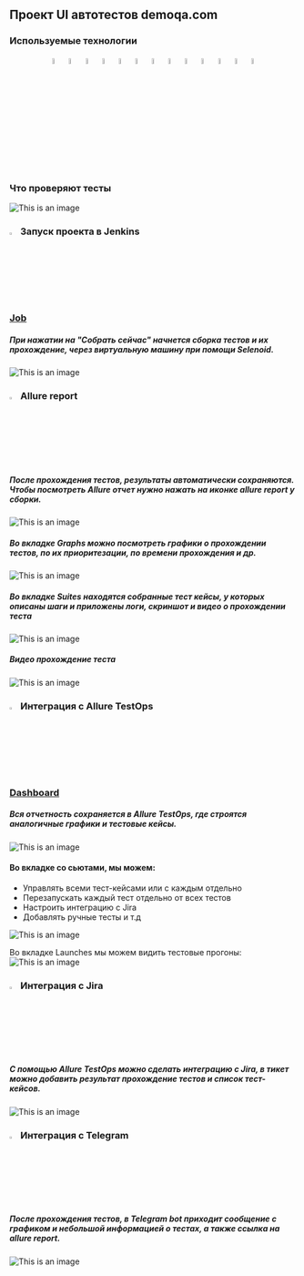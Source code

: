 ## Проект UI автотестов demoqa.com

<!-- Технологии -->

### Используемые технологии
<p  align="center">
  <code><img width="5%" title="Pycharm" src="resources/logo/pycharm.png"></code>
  <code><img width="5%" title="Python" src="resources/logo/python.png"></code>
  <code><img width="5%" title="Pytest" src="resources/logo/pytest.png"></code>
  <code><img width="5%" title="Selene" src="resources/logo/selene.png"></code>
  <code><img width="5%" title="Selenium" src="resources/logo/selenium.png"></code>
  <code><img width="5%" title="GitHub" src="resources/logo/github.png"></code>
  <code><img width="5%" title="Jenkins" src="resources/logo/jenkins.png"></code>
  <code><img width="5%" title="Docker" src="resources/logo/docker.png"></code>
  <code><img width="5%" title="Selenoid" src="resources/logo/selenoid.png"></code>
  <code><img width="5%" title="Allure Report" src="resources/logo/allure_report.png"></code>
  <code><img width="5%" title="Allure TestOps" src="resources/logo/allure_testops.png"></code>
  <code><img width="5%" title="Jira" src="resources/logo/jira.png"></code>
  <code><img width="5%" title="Telegram" src="resources/logo/tg.png"></code>
</p>


<!-- Тест кейсы -->

### Что проверяют тесты
![This is an image](resources/screenshots/test_cases.png)


<!-- Jenkins -->

### <img width="3%" title="Jenkins" src="resources/logo/jenkins.png"> Запуск проекта в Jenkins

### [Job](https://jenkins.autotests.cloud/job/kudaev-demo-qa/)

##### При нажатии на "Собрать сейчас" начнется сборка тестов и их прохождение, через виртуальную машину при помощи Selenoid.
![This is an image](resources/screenshots/jenkins.png)


<!-- Allure report -->

### <img width="3%" title="Allure Report" src="resources/logo/allure_report.png"> Allure report

##### После прохождения тестов, результаты автоматически сохраняются. Чтобы посмотреть Allure отчет нужно нажать на иконке allure report у сборки.
![This is an image](resources/screenshots/allure_dashboard.png)

##### Во вкладке Graphs можно посмотреть графики о прохождении тестов, по их приоритезации, по времени прохождения и др.
![This is an image](resources/screenshots/allure_graphs.png)

##### Во вкладке Suites находятся собранные тест кейсы, у которых описаны шаги и приложены логи, скриншот и видео о прохождении теста
![This is an image](resources/screenshots/allure_suites.png)

##### Видео прохождение теста
![This is an image](resources/screenshots/tests_ui.gif)


<!-- Allure TestOps -->

### <img width="3%" title="Allure TestOps" src="resources/logo/allure_testops.png"> Интеграция с Allure TestOps

### [Dashboard](https://allure.autotests.cloud/project/2021/dashboards)

##### Вся отчетность сохраняется в Allure TestOps, где строятся аналогичные графики и тестовые кейсы.
![This is an image](resources/screenshots/allure_testops_dashboard.png)

#### Во вкладке со сьютами, мы можем:
- Управлять всеми тест-кейсами или с каждым отдельно
- Перезапускать каждый тест отдельно от всех тестов
- Настроить интеграцию с Jira
- Добавлять ручные тесты и т.д

![This is an image](resources/screenshots/allure_testops_suites.png)

Во вкладке Launches мы можем видить тестовые прогоны:
![This is an image](resources/screenshots/tests_runs.png)


<!-- Jira -->

### <img width="3%" title="Jira" src="resources/logo/jira.png"> Интеграция с Jira
##### С помощью Allure TestOps можно сделать интеграцию с Jira, в тикет можно добавить результат прохождение тестов и список тест-кейсов.

![This is an image](resources/screenshots/jira.png)


<!-- Telegram -->

### <img width="3%" title="Telegram" src="resources/logo/tg.png"> Интеграция с Telegram
##### После прохождения тестов, в Telegram bot приходит сообщение с графиком и небольшой информацией о тестах, а также ссылка на allure report.

![This is an image](resources/screenshots/tg_report.png)
